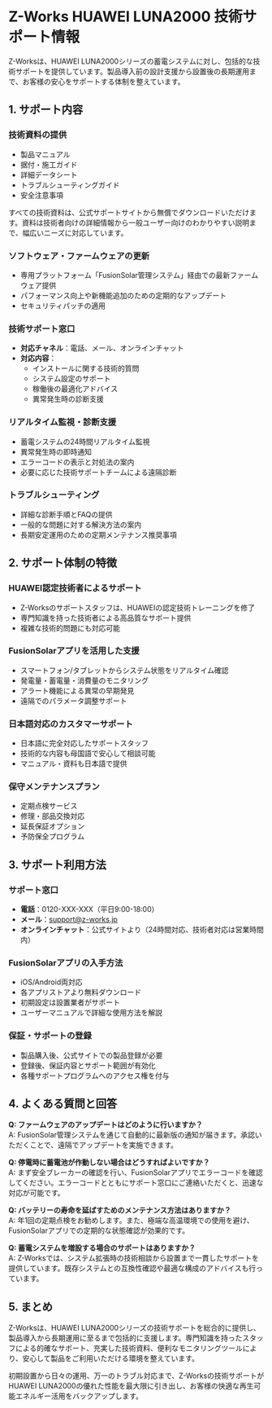 # Z-Works HUAWEI LUNA2000 技術サポート情報

Z-Worksは、HUAWEI LUNA2000シリーズの蓄電システムに対し、包括的な技術サポートを提供しています。製品導入前の設計支援から設置後の長期運用まで、お客様の安心をサポートする体制を整えています。

## 1. サポート内容

### 技術資料の提供
- 製品マニュアル
- 据付・施工ガイド
- 詳細データシート
- トラブルシューティングガイド
- 安全注意事項

すべての技術資料は、公式サポートサイトから無償でダウンロードいただけます。資料は技術者向けの詳細情報から一般ユーザー向けのわかりやすい説明まで、幅広いニーズに対応しています。

### ソフトウェア・ファームウェアの更新
- 専用プラットフォーム「FusionSolar管理システム」経由での最新ファームウェア提供
- パフォーマンス向上や新機能追加のための定期的なアップデート
- セキュリティパッチの適用

### 技術サポート窓口
- **対応チャネル**：電話、メール、オンラインチャット
- **対応内容**：
  - インストールに関する技術的質問
  - システム設定のサポート
  - 稼働後の最適化アドバイス
  - 異常発生時の診断支援

### リアルタイム監視・診断支援
- 蓄電システムの24時間リアルタイム監視
- 異常発生時の即時通知
- エラーコードの表示と対処法の案内
- 必要に応じた技術サポートチームによる遠隔診断

### トラブルシューティング
- 詳細な診断手順とFAQの提供
- 一般的な問題に対する解決方法の案内
- 長期安定運用のための定期メンテナンス推奨事項

## 2. サポート体制の特徴

### HUAWEI認定技術者によるサポート
- Z-Worksのサポートスタッフは、HUAWEIの認定技術トレーニングを修了
- 専門知識を持った技術者による高品質なサポート提供
- 複雑な技術的問題にも対応可能

### FusionSolarアプリを活用した支援
- スマートフォン/タブレットからシステム状態をリアルタイム確認
- 発電量・蓄電量・消費量のモニタリング
- アラート機能による異常の早期発見
- 遠隔でのパラメータ調整サポート

### 日本語対応のカスタマーサポート
- 日本語に完全対応したサポートスタッフ
- 技術的な内容も母国語で安心して相談可能
- マニュアル・資料も日本語で提供

### 保守メンテナンスプラン
- 定期点検サービス
- 修理・部品交換対応
- 延長保証オプション
- 予防保全プログラム

## 3. サポート利用方法

### サポート窓口
- **電話**：0120-XXX-XXX（平日9:00-18:00）
- **メール**：support@z-works.jp
- **オンラインチャット**：公式サイトより（24時間対応、技術者対応は営業時間内）

### FusionSolarアプリの入手方法
- iOS/Android両対応
- 各アプリストアより無料ダウンロード
- 初期設定は設置業者がサポート
- ユーザーマニュアルで詳細な使用方法を解説

### 保証・サポートの登録
- 製品購入後、公式サイトでの製品登録が必要
- 登録後、保証内容とサポート範囲が有効化
- 各種サポートプログラムへのアクセス権を付与

## 4. よくある質問と回答

**Q: ファームウェアのアップデートはどのように行いますか？**  
A: FusionSolar管理システムを通じて自動的に最新版の通知が届きます。承認いただくことで、遠隔でアップデートを実施できます。

**Q: 停電時に蓄電池が作動しない場合はどうすればよいですか？**  
A: まず安全ブレーカーの確認を行い、FusionSolarアプリでエラーコードを確認してください。エラーコードとともにサポート窓口にご連絡いただくと、迅速な対応が可能です。

**Q: バッテリーの寿命を延ばすためのメンテナンス方法はありますか？**  
A: 年1回の定期点検をお勧めします。また、極端な高温環境での使用を避け、FusionSolarアプリでの定期的な状態確認が効果的です。

**Q: 蓄電システムを増設する場合のサポートはありますか？**  
A: Z-Worksでは、システム拡張時の技術相談から設置まで一貫したサポートを提供しています。既存システムとの互換性確認や最適な構成のアドバイスも行っています。

## 5. まとめ

Z-Worksは、HUAWEI LUNA2000シリーズの技術サポートを総合的に提供し、製品導入から長期運用に至るまで包括的に支援します。専門知識を持ったスタッフによる的確なサポート、充実した技術資料、便利なモニタリングツールにより、安心して製品をご利用いただける環境を整えています。

初期設置から日々の運用、万一のトラブル対応まで、Z-Worksの技術サポートがHUAWEI LUNA2000の優れた性能を最大限に引き出し、お客様の快適な再生可能エネルギー活用をバックアップします。 